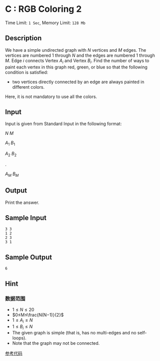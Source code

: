 # C : RGB Coloring 2

Time Limit: `1 Sec`,   Memory Limit: `128 Mb`

## Description

We have a simple undirected graph with *N* vertices and *M* edges. The vertices are numbered 1 through *N* and the edges are numbered 1 through *M*. Edge *i* connects Vertex $A_i$ and Vertex $B_i$. Find the number of ways to paint each vertex in this graph red, green, or blue so that the following condition is satisfied:

- two vertices directly connected by an edge are always painted in different colors.

Here, it is not mandatory to use all the colors.

## Input

Input is given from Standard Input in the following format:

$N\text{ }M$

$A_1\text{ }B_1$

$A_2\text{ }B_2$

 .

$A_M\text{ }B_M$

### 

## Output

Print the answer.

## Sample Input

```
3 3
1 2
2 3
3 1
```

## Sample Output

```
6
```

## Hint

### 数据范围

- $1 \leq N \leq20$
- $0≤M≤\frac{N(N−1)}{2}$
- $1 \leq A_i \leq N$
- $1 \leq B_i \leq N$
- The given graph is simple (that is, has no multi-edges and no self-loops).
- Note that the graph may not be connected.



[参考代码](../Solution/C.cpp)